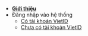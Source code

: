 - [**Giới thiệu**](sale/README.md)
- Đăng nhập vào hệ thống
	 -  [Có tài khoản VietID](sale/cotkvietid.md) 
	 -  [Chưa có tài khoản VietID](sale/chuacotkvietid.md) 
 
 


 


 

